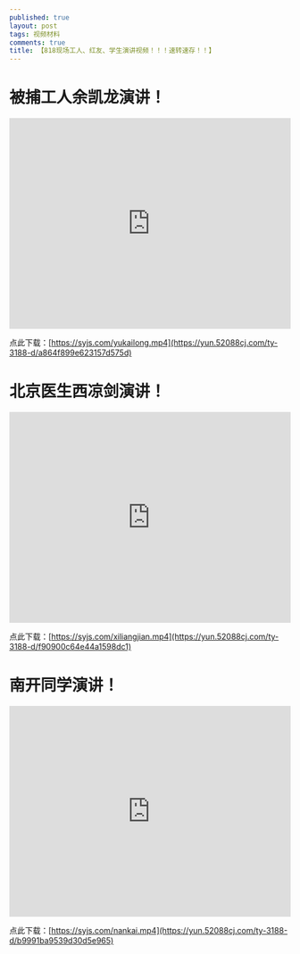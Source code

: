 ```yaml
---
published: true
layout: post
tags: 视频材料
comments: true
title: 【818现场工人、红友、学生演讲视频！！！速转速存！！】
---
```


# 被捕工人余凯龙演讲！

<div style="width: 100%; height: 0px; position: relative; padding-bottom: 75.000%;"><iframe src="https://yun.52088cj.com/ty-3188-h5/a864f899e623157d575d" frameborder="0" width="100%" height="100%" allowfullscreen style="width: 100%; height: 100%; position: absolute;"></iframe></div>

点此下载：[https://syjs.com/yukailong.mp4](https://yun.52088cj.com/ty-3188-d/a864f899e623157d575d)

# 北京医生西凉剑演讲！

<div style="width: 100%; height: 0px; position: relative; padding-bottom: 75.000%;"><iframe src="https://yun.52088cj.com/ty-3188-h5/f90900c64e44a1598dc1" frameborder="0" width="100%" height="100%" allowfullscreen style="width: 100%; height: 100%; position: absolute;"></iframe></div>

点此下载：[https://syjs.com/xiliangjian.mp4](https://yun.52088cj.com/ty-3188-d/f90900c64e44a1598dc1)

# 南开同学演讲！

<div style="width: 100%; height: 0px; position: relative; padding-bottom: 75.000%;"><iframe src="https://yun.52088cj.com/ty-3188-h5/b9991ba9539d30d5e965" frameborder="0" width="100%" height="100%" allowfullscreen style="width: 100%; height: 100%; position: absolute;"></iframe></div>


点此下载：[https://syjs.com/nankai.mp4](https://yun.52088cj.com/ty-3188-d/b9991ba9539d30d5e965)
